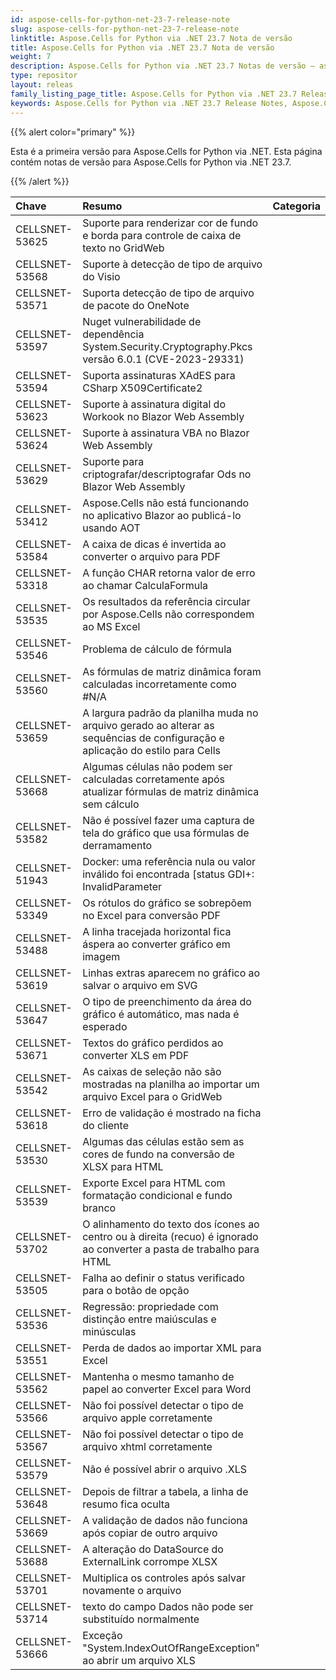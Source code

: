 ```yaml
---
id: aspose-cells-for-python-net-23-7-release-note
slug: aspose-cells-for-python-net-23-7-release-note
linktitle: Aspose.Cells for Python via .NET 23.7 Nota de versão
title: Aspose.Cells for Python via .NET 23.7 Nota de versão
weight: 7
description: Aspose.Cells for Python via .NET 23.7 Notas de versão – as últimas melhorias, novos recursos e correções
type: repositor
layout: releas
family_listing_page_title: Aspose.Cells for Python via .NET 23.7 Release Note
keywords: Aspose.Cells for Python via .NET 23.7 Release Notes, Aspose.Cells for Python via .NET 23.7 updates and fixe
---
```

{{% alert color="primary" %}} 

Esta é a primeira versão para Aspose.Cells for Python via .NET.
Esta página contém notas de versão para Aspose.Cells for Python via .NET 23.7.

{{% /alert %}} 

|**Chave**|**Resumo**|**Categoria**|
| :- | :- | :- |
|CELLSNET-53625|Suporte para renderizar cor de fundo e borda para controle de caixa de texto no GridWeb|
|CELLSNET-53568|Suporte à detecção de tipo de arquivo do Visio|
|CELLSNET-53571|Suporta detecção de tipo de arquivo de pacote do OneNote|
|CELLSNET-53597| Nuget vulnerabilidade de dependência System.Security.Cryptography.Pkcs versão 6.0.1 (CVE-2023-29331)|
|CELLSNET-53594|Suporta assinaturas XAdES para CSharp X509Certificate2|
|CELLSNET-53623|Suporte à assinatura digital do Workook no Blazor Web Assembly|
|CELLSNET-53624|Suporte à assinatura VBA no Blazor Web Assembly|
|CELLSNET-53629|Suporte para criptografar/descriptografar Ods no Blazor Web Assembly|
|CELLSNET-53412|Aspose.Cells não está funcionando no aplicativo Blazor ao publicá-lo usando AOT|
|CELLSNET-53584|A caixa de dicas é invertida ao converter o arquivo para PDF|
|CELLSNET-53318|A função CHAR retorna valor de erro ao chamar CalculaFormula|
|CELLSNET-53535|Os resultados da referência circular por Aspose.Cells não correspondem ao MS Excel|
|CELLSNET-53546|Problema de cálculo de fórmula|
|CELLSNET-53560|As fórmulas de matriz dinâmica foram calculadas incorretamente como #N/A|
|CELLSNET-53659|A largura padrão da planilha muda no arquivo gerado ao alterar as sequências de configuração e aplicação do estilo para Cells|
|CELLSNET-53668|Algumas células não podem ser calculadas corretamente após atualizar fórmulas de matriz dinâmica sem cálculo|
|CELLSNET-53582|Não é possível fazer uma captura de tela do gráfico que usa fórmulas de derramamento|
|CELLSNET-51943| Docker: uma referência nula ou valor inválido foi encontrada [status GDI+: InvalidParameter|
|CELLSNET-53349| Os rótulos do gráfico se sobrepõem no Excel para conversão PDF|
|CELLSNET-53488|A linha tracejada horizontal fica áspera ao converter gráfico em imagem|
|CELLSNET-53619|Linhas extras aparecem no gráfico ao salvar o arquivo em SVG|
|CELLSNET-53647|O tipo de preenchimento da área do gráfico é automático, mas nada é esperado|
|CELLSNET-53671|Textos do gráfico perdidos ao converter XLS em PDF|
|CELLSNET-53542|As caixas de seleção não são mostradas na planilha ao importar um arquivo Excel para o GridWeb|
|CELLSNET-53618| Erro de validação é mostrado na ficha do cliente|
|CELLSNET-53530|Algumas das células estão sem as cores de fundo na conversão de XLSX para HTML|
|CELLSNET-53539|Exporte Excel para HTML com formatação condicional e fundo branco|
|CELLSNET-53702| O alinhamento do texto dos ícones ao centro ou à direita (recuo) é ignorado ao converter a pasta de trabalho para HTML|
|CELLSNET-53505|Falha ao definir o status verificado para o botão de opção|
|CELLSNET-53536|Regressão: propriedade com distinção entre maiúsculas e minúsculas|
|CELLSNET-53551|Perda de dados ao importar XML para Excel|
|CELLSNET-53562| Mantenha o mesmo tamanho de papel ao converter Excel para Word|
|CELLSNET-53566|Não foi possível detectar o tipo de arquivo apple corretamente|
|CELLSNET-53567|Não foi possível detectar o tipo de arquivo xhtml corretamente|
|CELLSNET-53579| Não é possível abrir o arquivo .XLS|
|CELLSNET-53648|Depois de filtrar a tabela, a linha de resumo fica oculta|
|CELLSNET-53669|A validação de dados não funciona após copiar de outro arquivo|
|CELLSNET-53688| A alteração do DataSource do ExternalLink corrompe XLSX|
|CELLSNET-53701|Multiplica os controles após salvar novamente o arquivo|
|CELLSNET-53714|texto do campo Dados não pode ser substituído normalmente|
|CELLSNET-53666|Exceção "System.IndexOutOfRangeException" ao abrir um arquivo XLS|
